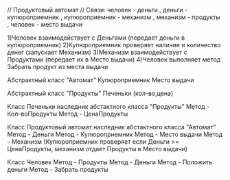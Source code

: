 // Продуктовый автомат // 
Связи: человек - деньги , деньги - купюроприемник , купюроприемник - механизм , механизм - продукты , человек - место выдачи 

1)Человек взаимодействует с Деньгами (передает деньги в купюроприемник) 
2)Купюроприемник проверяет наличие и количество денег (запускает Механизм) 
3)Механизм взаимодействует с Продуктами (передает их в Место выдачи) 
4)Человек выполняет метод Забрать продукт из места выдачи 


Абстрактный класс "Автомат" 
Купюроприемник 
Место выдачи 


Абстрактный класс "Продукты" 
Печеньки (кол-во,цена) 


Класс Печеньки наследник абстактного класса "Продукты" 
Метод - Кол-воПродукты 
Метод - ЦенаПродукты 


Класс Продуктовый автомат наследник абстактного класса "Автомат" 
Метод - Деньги 
Метод - Купюроприемник 
Метод - Место выдачи 
Метод - Механизм (Купюроприемник проверяет если Деньги >= ЦенаПродукты, механизм отдает Продукты в Место выдачи) 


Класс Человек 
Метод - Продукты
Метод - Деньги 
Метод - Положить деньги 
Метод - Забрать продукты
